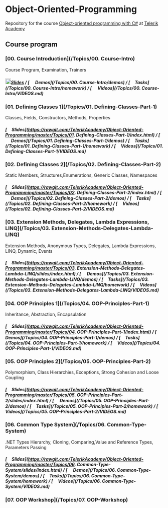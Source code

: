 # Object-Oriented-Programming

Repository for the course [Object-oriented programming with C#](https://telerikacademy.com/Courses/Courses/Details/338) at [Telerik Academy](https://telerikacademy.com)


## Course program

### [00. Course Introduction](/Topics/00. Course-Intro)

Course Program, Examination, Trainers

##### [<img src="https://raw.githubusercontent.com/TelerikAcademy/Common/master/icons/presentation.png" height="18"/>Slides](https://rawgit.com/TelerikAcademy/Object-Oriented-Programming/master/Topics/00.%20Course-intro/index.html) / [<img src="https://raw.githubusercontent.com/TelerikAcademy/Common/master/icons/code.png" height="15"> Demos](/Topics/00. Course-Intro/demos) / [<img src="https://raw.githubusercontent.com/TelerikAcademy/Common/master/icons/homework.png" height="15">Tasks](/Topics/00. Course-Intro/homework) / [<img src="https://raw.githubusercontent.com/TelerikAcademy/Common/master/icons/video.png" height="15"> Videos](/Topics/00. Course-Intro/VIDEOS.md)


### [01. Defining Classes 1](/Topics/01. Defining-Classes-Part-1)

Classes, Fields, Constructors, Methods, Properties


##### [<img src="https://raw.githubusercontent.com/TelerikAcademy/Common/master/icons/presentation.png" height="15" />Slides](https://rawgit.com/TelerikAcademy/Object-Oriented-Programming/master/Topics/01. Defining-Classes-Part-1/index.html) / [<img src="https://raw.githubusercontent.com/TelerikAcademy/Common/master/icons/code.png" height="15"> Demos](/Topics/01. Defining-Classes-Part-1/demos) / [<img src="https://raw.githubusercontent.com/TelerikAcademy/Common/master/icons/homework.png" height="15">Tasks](/Topics/01. Defining-Classes-Part-1/homework) / [<img src="https://raw.githubusercontent.com/TelerikAcademy/Common/master/icons/video.png" height="13"> Videos](/Topics/01. Defining-Classes-Part-1/VIDEOS.md)


### [02. Defining Classes 2](/Topics/02. Defining-Classes-Part-2)

Static Members, Structures,Enumerations, Generic Classes, Namespaces


##### [<img src="https://raw.githubusercontent.com/TelerikAcademy/Common/master/icons/presentation.png" height="15" />Slides](https://rawgit.com/TelerikAcademy/Object-Oriented-Programming/master/Topics/02. Defining-Classes-Part-2/index.html) / [<img src="https://raw.githubusercontent.com/TelerikAcademy/Common/master/icons/code.png" height="15"> Demos](/Topics/02. Defining-Classes-Part-2/demos) / [<img src="https://raw.githubusercontent.com/TelerikAcademy/Common/master/icons/homework.png" height="15">Tasks](/Topics/02. Defining-Classes-Part-2/homework) / [<img src="https://raw.githubusercontent.com/TelerikAcademy/Common/master/icons/video.png" height="13"> Videos](/Topics/02. Defining-Classes-Part-2/VIDEOS.md)

### [03. Extension Methods, Delegates, Lambda Expressions, LINQ](/Topics/03. Extension-Methods-Delegates-Lambda-LINQ)

Extension Methods, Anonymous Types, Delegates, Lambda Expressions, LINQ, Dynamic, Events


##### [<img src="https://raw.githubusercontent.com/TelerikAcademy/Common/master/icons/presentation.png" height="15" />Slides](https://rawgit.com/TelerikAcademy/Object-Oriented-Programming/master/Topics/03. Extension-Methods-Delegates-Lambda-LINQ/slides/index.html) / [<img src="https://raw.githubusercontent.com/TelerikAcademy/Common/master/icons/code.png" height="15"> Demos](/Topics/03. Extension-Methods-Delegates-Lambda-LINQ/demos) / [<img src="https://raw.githubusercontent.com/TelerikAcademy/Common/master/icons/homework.png" height="15">Tasks](/Topics/03. Extension-Methods-Delegates-Lambda-LINQ/homework) / [<img src="https://raw.githubusercontent.com/TelerikAcademy/Common/master/icons/video.png" height="13"> Videos](/Topics/03. Extension-Methods-Delegates-Lambda-LINQ/VIDEOS.md)


### [04. OOP Principles 1](/Topics/04. OOP-Principles-Part-1)

Inheritance, Abstraction, Encapsulation

##### [<img src="https://raw.githubusercontent.com/TelerikAcademy/Common/master/icons/presentation.png" height="15" />Slides](https://rawgit.com/TelerikAcademy/Object-Oriented-Programming/master/Topics/04. OOP-Principles-Part-1/index.html) / [<img src="https://raw.githubusercontent.com/TelerikAcademy/Common/master/icons/code.png" height="15"> Demos](/Topics/04. OOP-Principles-Part-1/demos) / [<img src="https://raw.githubusercontent.com/TelerikAcademy/Common/master/icons/homework.png" height="15">Tasks](/Topics/04. OOP-Principles-Part-1/homework) / [<img src="https://raw.githubusercontent.com/TelerikAcademy/Common/master/icons/video.png" height="13"> Videos](/Topics/04. OOP-Principles-Part-1/VIDEOS.md)

### [05. OOP Principles 2](/Topics/05. OOP-Principles-Part-2)

Polymorphism, Class Hierarchies, Exceptions, Strong Cohesion and Loose Coupling

##### [<img src="https://raw.githubusercontent.com/TelerikAcademy/Common/master/icons/presentation.png" height="15" />Slides](https://rawgit.com/TelerikAcademy/Object-Oriented-Programming/master/Topics/05. OOP-Principles-Part-2/slides/index.html) / [<img src="https://raw.githubusercontent.com/TelerikAcademy/Common/master/icons/code.png" height="15"> Demos](/Topics/05. OOP-Principles-Part-2/demos) / [<img src="https://raw.githubusercontent.com/TelerikAcademy/Common/master/icons/homework.png" height="15">Tasks](/Topics/05. OOP-Principles-Part-2/homework) / [<img src="https://raw.githubusercontent.com/TelerikAcademy/Common/master/icons/video.png" height="13"> Videos](/Topics/05. OOP-Principles-Part-2/VIDEOS.md)

### [06. Common Type System](/Topics/06. Common-Type-System)

.NET Types Hierarchy, Cloning, Comparing,Value and Reference Types, Parameters Passing

##### [<img src="https://raw.githubusercontent.com/TelerikAcademy/Common/master/icons/presentation.png" height="15" />Slides](https://rawgit.com/TelerikAcademy/Object-Oriented-Programming/master/Topics/06. Common-Type-System/slides/index.html) / [<img src="https://raw.githubusercontent.com/TelerikAcademy/Common/master/icons/code.png" height="15"> Demos](/Topics/06. Common-Type-System/demos) / [<img src="https://raw.githubusercontent.com/TelerikAcademy/Common/master/icons/homework.png" height="15">Tasks](/Topics/06. Common-Type-System/homework) / [<img src="https://raw.githubusercontent.com/TelerikAcademy/Common/master/icons/video.png" height="13"> Videos](/Topics/06. Common-Type-System/VIDEOS.md)

### [07. OOP Workshop](/Topics/07. OOP-Workshop)
